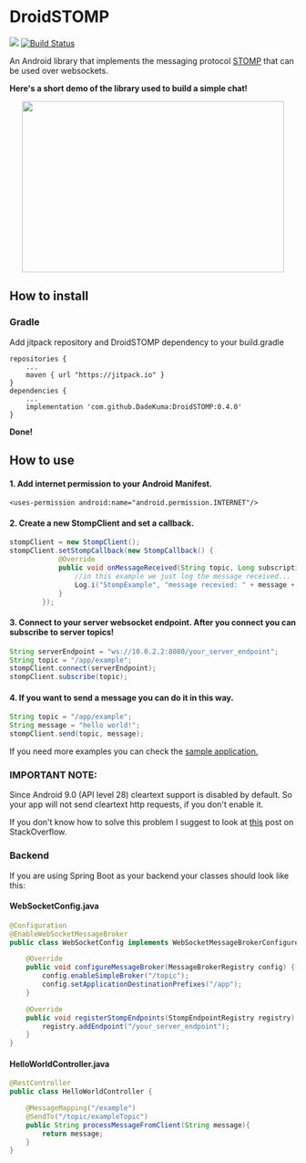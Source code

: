 # DroidSTOMP
[![](https://jitpack.io/v/DadeKuma/DroidSTOMP.svg)](https://jitpack.io/#DadeKuma/DroidSTOMP)
[![Build Status](https://travis-ci.com/DadeKuma/DroidSTOMP.svg?branch=master)](https://travis-ci.com/DadeKuma/DroidSTOMP)

An Android library that implements the messaging protocol [STOMP](https://stomp.github.io/) that can be used over websockets.

<b>Here's a short demo of the library used to build a simple chat!</b>
<p align="center">
  <img width="460" height="300" src="https://media.giphy.com/media/YVBxHgqj27rw8T0WGk/giphy.gif">
</p>

## How to install

### Gradle
Add jitpack repository and DroidSTOMP dependency to your build.gradle
```
repositories {
    ...
    maven { url "https://jitpack.io" }
}
dependencies {
    ...
    implementation 'com.github.DadeKuma:DroidSTOMP:0.4.0'
}
```
<b>Done!</b>

## How to use
#### 1. Add internet permission to your Android Manifest.
```
<uses-permission android:name="android.permission.INTERNET"/>
```
#### 2. Create a new StompClient and set a callback. 
```Java
stompClient = new StompClient();
stompClient.setStompCallback(new StompCallback() {
            @Override
            public void onMessageReceived(String topic, Long subscriptionId, String message) {
                //in this example we just log the message received...
                Log.i("StompExample", "message recevied: " + message + " on topic: " + topic)
            }
        });
```
#### 3. Connect to your server websocket endpoint. After you connect you can subscribe to server topics!
```Java
String serverEndpoint = "ws://10.0.2.2:8080/your_server_endpoint";
String topic = "/app/example";
stompClient.connect(serverEndpoint);
stompClient.subscribe(topic);
```
#### 4. If you want to send a message you can do it in this way.
```Java
String topic = "/app/example";
String message = "hello world!";
stompClient.send(topic, message);
```
If you need more examples you can check the [sample application.](https://github.com/DadeKuma/DroidSTOMP/blob/master/app/src/main/java/com/github/dadekuma/droidstomp/MainActivity.java)

### IMPORTANT NOTE:

Since Android 9.0 (API level 28) cleartext support is disabled by default. So your app will not send cleartext http requests, if you don't enable it. 

If you don't know how to solve this problem I suggest to look at [this](https://stackoverflow.com/a/50834600/8128154) post on StackOverflow.


### Backend
If you are using Spring Boot as your backend your classes should look like this:
#### WebSocketConfig.java
```Java
@Configuration
@EnableWebSocketMessageBroker
public class WebSocketConfig implements WebSocketMessageBrokerConfigurer {

    @Override
    public void configureMessageBroker(MessageBrokerRegistry config) {
        config.enableSimpleBroker("/topic");
        config.setApplicationDestinationPrefixes("/app");
    }

    @Override
    public void registerStompEndpoints(StompEndpointRegistry registry) {
        registry.addEndpoint("/your_server_endpoint");
    }
}
```

#### HelloWorldController.java
```Java
@RestController
public class HelloWorldController {

    @MessageMapping("/example")
    @SendTo("/topic/exampleTopic")
    public String processMessageFromClient(String message){
        return message;
    }
}
```
